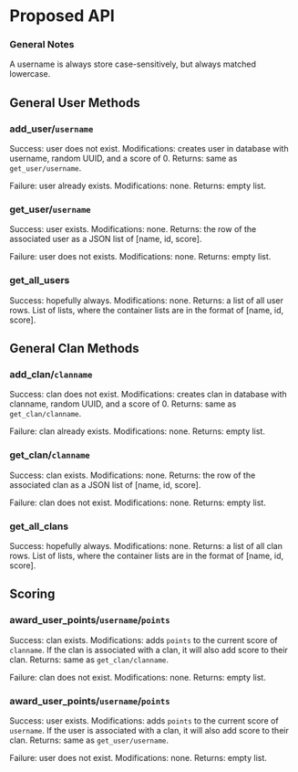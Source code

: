 # Proposed API #

### General Notes ###

A username is always store case-sensitively, but always matched lowercase.

## General User Methods ##

### add_user/`username` ###

Success: user does not exist.
Modifications: creates user in database with username, random UUID, and a score of 0.
Returns: same as `get_user/username`.

Failure: user already exists.
Modifications: none.
Returns: empty list.

### get_user/`username` ###

Success: user exists.
Modifications: none.
Returns: the row of the associated user as a JSON list of [name, id, score].

Failure: user does not exists.
Modifications: none.
Returns: empty list.

### get_all_users ###

Success: hopefully always.
Modifications: none.
Returns: a list of all user rows. List of lists, where the container lists are
in the format of [name, id, score].

## General Clan Methods ##

### add_clan/`clanname` ###

Success: clan does not exist.
Modifications: creates clan in database with clanname, random UUID, and a score of 0.
Returns: same as `get_clan/clanname`.

Failure: clan already exists.
Modifications: none.
Returns: empty list.

### get_clan/`clanname` ###

Success: clan exists.
Modifications: none.
Returns: the row of the associated clan as a JSON list of [name, id, score].

Failure: clan does not exist.
Modifications: none.
Returns: empty list.

### get_all_clans ###

Success: hopefully always.
Modifications: none.
Returns: a list of all clan rows. List of lists, where the container lists are
in the format of [name, id, score].

## Scoring ##

### award_user_points/`username`/`points` ###

Success: clan exists.
Modifications: adds `points` to the current score of `clanname`. If the clan is
associated with a clan, it will also add score to their clan.
Returns: same as `get_clan/clanname`.

Failure: clan does not exist.
Modifications: none.
Returns: empty list.

### award_user_points/`username`/`points` ###

Success: user exists.
Modifications: adds `points` to the current score of `username`. If the user is
associated with a clan, it will also add score to their clan.
Returns: same as `get_user/username`.

Failure: user does not exist.
Modifications: none.
Returns: empty list.
